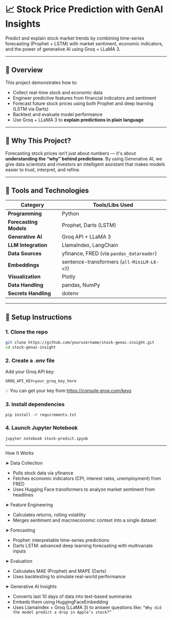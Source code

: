 # 📈 Stock Price Prediction with GenAI Insights

Predict and explain stock market trends by combining time-series forecasting (Prophet + LSTM) with market sentiment, economic indicators, and the power of generative AI using Groq + LLaMA 3.

---

## 🚀 Overview

This project demonstrates how to:

- Collect real-time stock and economic data
- Engineer predictive features from financial indicators and sentiment
- Forecast future stock prices using both Prophet and deep learning (LSTM via Darts)
- Backtest and evaluate model performance
- Use Groq + LLaMA 3 to **explain predictions in plain language**

---

## 🧠 Why This Project?

Forecasting stock prices isn’t just about numbers — it's about **understanding the “why” behind predictions**. By using Generative AI, we give data scientists and investors an intelligent assistant that makes models easier to trust, interpret, and refine.

---

## 🔧 Tools and Technologies

| Category              | Tools/Libs Used                                     |
|-----------------------|-----------------------------------------------------|
| **Programming**       | Python                                              |
| **Forecasting Models**| Prophet, Darts (LSTM)                               |
| **Generative AI**     | Groq API + LLaMA 3                                  |
| **LLM Integration**   | LlamaIndex, LangChain                               |
| **Data Sources**      | yfinance, FRED (via `pandas_datareader`)            |
| **Embeddings**        | sentence-transformers (`all-MiniLM-L6-v2`)         |
| **Visualization**     | Plotly                                              |
| **Data Handling**     | pandas, NumPy                                       |
| **Secrets Handling**  | dotenv                                              |

---

## 🔐 Setup Instructions

### 1. Clone the repo

```bash
git clone https://github.com/yourusername/stock-genai-insight.git
cd stock-genai-insight
```

### 2. Create a .env file
Add your Groq API key:
```
GROQ_API_KEY=your_groq_key_here
```
💡 You can get your key from https://console.groq.com/keys

### 3. Install dependencies
```
pip install -r requirements.txt
```

### 4. Launch Jupyter Notebook
```
jupyter notebook stock-predict.ipynb
```

---

How It Works

➤ Data Collection
- Pulls stock data via yfinance
- Fetches economic indicators (CPI, interest rates, unemployment) from FRED
- Uses Hugging Face transformers to analyze market sentiment from headlines

➤ Feature Engineering
- Calculates returns, rolling volatility
- Merges sentiment and macroeconomic context into a single dataset

➤ Forecasting
- Prophet: interpretable time-series predictions
- Darts LSTM: advanced deep learning forecasting with multivariate inputs

➤ Evaluation
- Calculates MAE (Prophet) and MAPE (Darts)
- Uses backtesting to simulate real-world performance

➤ Generative AI Insights
- Converts last 10 days of data into text-based summaries
- Embeds them using HuggingFaceEmbedding
- Uses LlamaIndex + Groq (LLaMA 3) to answer questions like:
`“Why did the model predict a drop in Apple’s stock?”`
